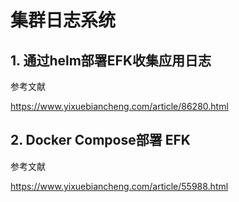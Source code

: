 # 集群日志系统





## 1. 通过helm部署EFK收集应用日志

参考文献

https://www.yixuebiancheng.com/article/86280.html







## 2. Docker Compose部署 EFK

参考文献

https://www.yixuebiancheng.com/article/55988.html
